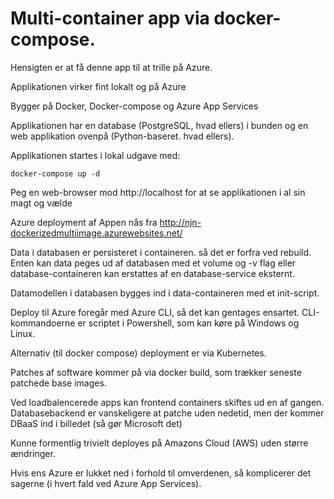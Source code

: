 
# Multi-container app via docker-compose. 

Hensigten er at få denne app til at trille på Azure. 

Applikationen virker fint lokalt og på Azure

Bygger på Docker, Docker-compose og Azure App Services

Applikationen har en database (PostgreSQL, hvad ellers) i bunden og en web applikation ovenpå (Python-baseret. hvad ellers). 

Applikationen startes i lokal udgave med: 

```
docker-compose up -d
```

Peg en web-browser mod http://localhost for at se applikationen i al sin magt og vælde

Azure deployment af Appen nås fra http://njn-dockerizedmultiimage.azurewebsites.net/

Data i databasen er persisteret i containeren. så det er forfra ved rebuild. Enten kan data peges ud af databasen med et volume og -v flag eller database-containeren kan erstattes af en database-service eksternt.

Datamodellen i databasen bygges ind i data-containeren med et init-script.

Deploy til Azure foregår med Azure CLI, så det kan gentages ensartet. CLI-kommandoerne er scriptet i Powershell, som kan køre på Windows og Linux. 

Alternativ (til docker compose) deployment er via Kubernetes. 

Patches af software kommer på via docker build, som trækker seneste patchede base images.

Ved loadbalencerede apps kan frontend containers skiftes ud en af gangen. Databasebackend er vanskeligere at patche uden nedetid, men der kommer DBaaS ind i billedet (så gør Microsoft det)

Kunne formentlig trivielt deployes på Amazons Cloud (AWS) uden større ændringer. 

Hvis ens Azure er lukket ned i forhold til omverdenen, så komplicerer det sagerne (i hvert fald ved Azure App Services).